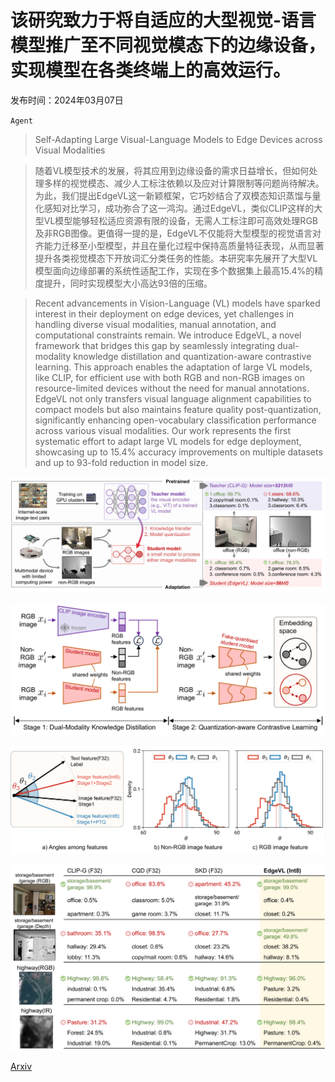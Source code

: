 # 该研究致力于将自适应的大型视觉-语言模型推广至不同视觉模态下的边缘设备，实现模型在各类终端上的高效运行。

发布时间：2024年03月07日

`Agent`

> Self-Adapting Large Visual-Language Models to Edge Devices across Visual Modalities

> 随着VL模型技术的发展，将其应用到边缘设备的需求日益增长，但如何处理多样的视觉模态、减少人工标注依赖以及应对计算限制等问题尚待解决。为此，我们提出EdgeVL这一新颖框架，它巧妙结合了双模态知识蒸馏与量化感知对比学习，成功弥合了这一鸿沟。通过EdgeVL，类似CLIP这样的大型VL模型能够轻松适应资源有限的设备，无需人工标注即可高效处理RGB及非RGB图像。更值得一提的是，EdgeVL不仅能将大型模型的视觉语言对齐能力迁移至小型模型，并且在量化过程中保持高质量特征表现，从而显著提升各类视觉模态下开放词汇分类任务的性能。本研究率先展开了大型VL模型面向边缘部署的系统性适配工作，实现在多个数据集上最高15.4%的精度提升，同时实现模型大小高达93倍的压缩。

> Recent advancements in Vision-Language (VL) models have sparked interest in their deployment on edge devices, yet challenges in handling diverse visual modalities, manual annotation, and computational constraints remain. We introduce EdgeVL, a novel framework that bridges this gap by seamlessly integrating dual-modality knowledge distillation and quantization-aware contrastive learning. This approach enables the adaptation of large VL models, like CLIP, for efficient use with both RGB and non-RGB images on resource-limited devices without the need for manual annotations. EdgeVL not only transfers visual language alignment capabilities to compact models but also maintains feature quality post-quantization, significantly enhancing open-vocabulary classification performance across various visual modalities. Our work represents the first systematic effort to adapt large VL models for edge deployment, showcasing up to 15.4% accuracy improvements on multiple datasets and up to 93-fold reduction in model size.

![该研究致力于将自适应的大型视觉-语言模型推广至不同视觉模态下的边缘设备，实现模型在各类终端上的高效运行。](../../../paper_images/2403.04908/x1.png)

![该研究致力于将自适应的大型视觉-语言模型推广至不同视觉模态下的边缘设备，实现模型在各类终端上的高效运行。](../../../paper_images/2403.04908/x2.png)

![该研究致力于将自适应的大型视觉-语言模型推广至不同视觉模态下的边缘设备，实现模型在各类终端上的高效运行。](../../../paper_images/2403.04908/x3.png)

![该研究致力于将自适应的大型视觉-语言模型推广至不同视觉模态下的边缘设备，实现模型在各类终端上的高效运行。](../../../paper_images/2403.04908/x4.png)

[Arxiv](https://arxiv.org/abs/2403.04908)